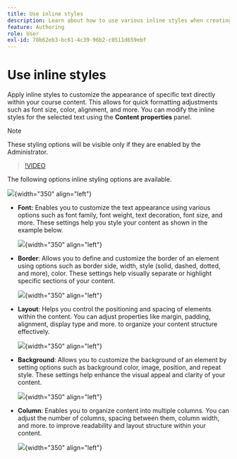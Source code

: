 ```yaml
---
title: Use inline styles
description: Learn about how to use various inline styles when creating Learning content in the Product Training and Learning
feature: Authoring
role: User
exl-id: 78b62eb3-bc61-4c39-96b2-c0511d659ebf
---
```

# Use inline styles 

Apply inline styles to customize the appearance of specific text directly within your course content. This allows for quick formatting adjustments such as font size, color, alignment, and more. You can modify the inline styles for the selected text using the **Content properties** panel.

>[!NOTE]
>
> These styling options will be visible only if they are enabled by the Administrator. 


>[!VIDEO](https://video.tv.adobe.com/v/3469533/aem-guides-learning-content)


The following options inline styling options are available. 

![](assets/content-properties-learning-content.png){width="350" align="left"}


- **Font:** Enables you to customize the text appearance using various options such as font family, font weight, text decoration, font size, and more. These settings help you style your content as shown in the example below. 

    ![](assets/font-learning-content.png){width="350" align="left"}

- **Border**: Allows you to define and customize the border of an element using options such as border side, width, style (solid, dashed, dotted, and more), color. These settings help visually separate or highlight specific sections of your content.   

    ![](assets/border-learning-content.png){width="350" align="left"}

- **Layout**: Helps you control the positioning and spacing of elements within the content. You can adjust properties like margin, padding, alignment, display type and more. to organize your content structure effectively.

    ![](assets/layout-learning-content.png){width="350" align="left"}

- **Background**: Allows you to customize the background of an element by setting options such as background color, image, position, and repeat style. These settings help enhance the visual appeal and clarity of your content.  

    ![](assets/background-learning-content.png){width="350" align="left"}

- **Column**: Enables you to organize content into multiple columns. You can adjust the number of columns, spacing between them, column width, and more. to improve readability and layout structure within your content. 

    ![](assets/column-learning-content.png){width="350" align="left"}

